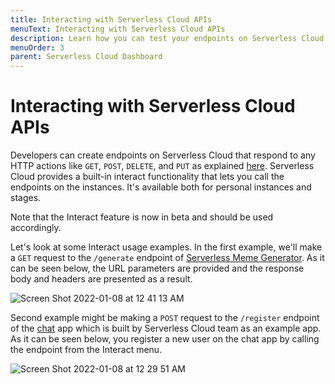 ```yaml
---
title: Interacting with Serverless Cloud APIs
menuText: Interacting with Serverless Cloud APIs
description: Learn how you can test your endpoints on Serverless Cloud
menuOrder: 3
parent: Serverless Cloud Dashboard
---
```


# Interacting with Serverless Cloud APIs

Developers can create endpoints on Serverless Cloud that respond to any HTTP actions like `GET`, `POST`, `DELETE`, and `PUT` as explained [here](https://www.serverless.com/cloud/docs/apps/api). Serverless Cloud provides a built-in interact functionality that lets you call the endpoints on the instances. It's available both for personal instances and stages.

Note that the Interact feature is now in beta and should be used accordingly. 

Let's look at some Interact usage examples. In the first example, we'll make a `GET` request to the `/generate` endpoint of [Serverless Meme Generator](https://cloud.serverless.com/calganaygun/meme-generator-serverless). As it can be seen below, the URL parameters are provided and the response body and headers are presented as a result. 

![Screen Shot 2022-01-08 at 12 41 13 AM](https://user-images.githubusercontent.com/85096820/148612414-83f72367-3e8a-4c09-bc34-d15c5b49904a.png)

Second example might be making a `POST` request to the `/register` endpoint of the [chat](https://cloud.serverless.com/serverless/chat) app which is built by Serverless Cloud team as an example app. As it can be seen below, you register a new user on the chat app by calling the endpoint from the Interact menu. 

![Screen Shot 2022-01-08 at 12 29 51 AM](https://user-images.githubusercontent.com/85096820/148613052-94a0350d-cdd4-4606-8ef1-efa5b4f39665.png)
